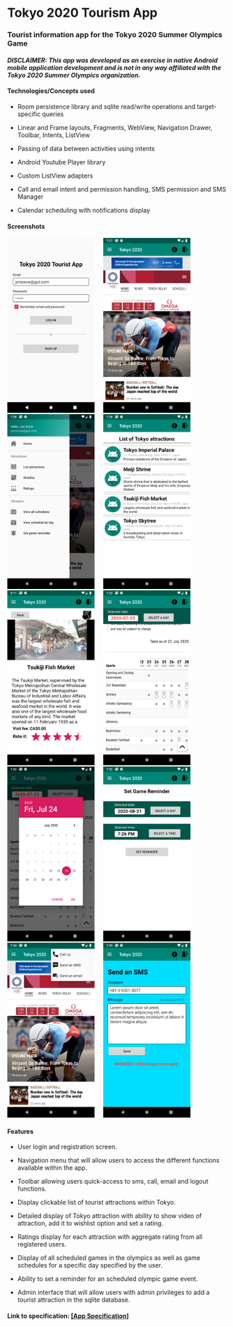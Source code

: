 # Tokyo 2020 Tourism App 

### Tourist information app for the Tokyo 2020 Summer Olympics Game
#### ***DISCLAIMER: This app was developed as an exercise in native Android mobile application development and is not in any way affiliated with the Tokyo 2020 Summer Olympics organization.*** 

#### Technologies/Concepts used

* Room persistence library and sqlite read/write operations and target-specific queries

* Linear and Frame layouts, Fragments, WebView, Navigation Drawer, Toolbar, Intents, ListView

* Passing of data between activities using intents

* Android Youtube Player library

* Custom ListView adapters

* Call and email intent and permission handling, SMS permission and SMS Manager

* Calendar scheduling with notifications display

#### Screenshots  

<img src="./screenshots/screenshot1.png" alt="Title screen" width="200">     <img src="./screenshots/screenshot3.png" alt="Title screen" width="200">     <img src="./screenshots/screenshot4.png" alt="Title screen" width="200">     <img src="./screenshots/screenshot5.png" alt="Title screen" width="200">     <img src="./screenshots/screenshot6.png" alt="Title screen" width="200">     <img src="./screenshots/screenshot8.png" alt="Title screen" width="200">     <img src="./screenshots/screenshot9.png" alt="Title screen" width="200">     <img src="./screenshots/screenshot10.png" alt="Title screen" width="200">     <img src="./screenshots/screenshot12.png" alt="Title screen" width="200">     <img src="./screenshots/screenshot13.png" alt="Title screen" width="200">

#### Features

* User login and registration screen.

* Navigation menu that will allow users to access the different functions available within the app.

* Toolbar allowing users quick-access to sms, call, email and logout functions.

* Display clickable list of tourist attractions within Tokyo.

* Detailed display of Tokyo attraction with ability to show video of attraction, add it to wishlist option and set a rating.

* Ratings display for each attraction with aggregate rating from all registered users.

* Display of all scheduled games in the olympics as well as game schedules for a specific day specified by the user.

* Ability to set a reminder for an scheduled olympic game event.

* Admin interface that will allow users with admin privileges to add a tourist attraction in the sqlite database.



#### Link to specification: <a href="./docs/MADS4001 - Project Tourism App.pdf" target="_blank">[App Specification]</a>
